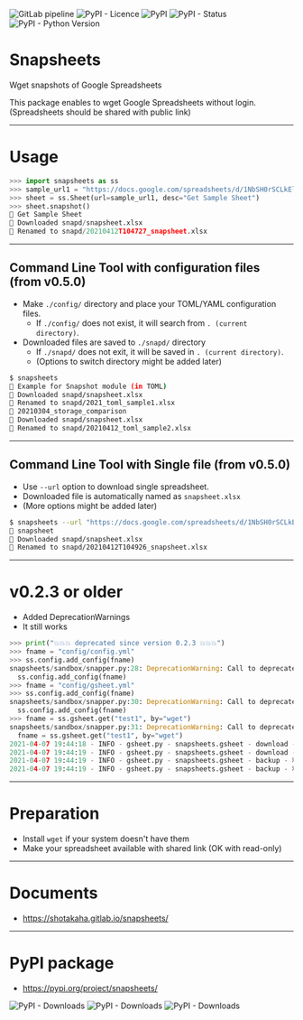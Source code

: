 ![GitLab pipeline](https://img.shields.io/gitlab/pipeline/shotakaha/snapsheets?style=for-the-badge)
![PyPI - Licence](https://img.shields.io/pypi/l/snapsheets?style=for-the-badge)
![PyPI](https://img.shields.io/pypi/v/snapsheets?style=for-the-badge)
![PyPI - Status](https://img.shields.io/pypi/status/snapsheets?style=for-the-badge)
![PyPI - Python Version](https://img.shields.io/pypi/pyversions/snapsheets?style=for-the-badge)


# Snapsheets

Wget snapshots of Google Spreadsheets

This package enables to wget Google Spreadsheets without login.
(Spreadsheets should be shared with public link)


---

# Usage

```python
>>> import snapsheets as ss
>>> sample_url1 = "https://docs.google.com/spreadsheets/d/1NbSH0rSCLkElG4UcNVuIhmg5EfjAk3t8TxiBERf6kBM/edit#gid=0"
>>> sheet = ss.Sheet(url=sample_url1, desc="Get Sample Sheet")
>>> sheet.snapshot()
📣 Get Sample Sheet
🤖 Downloaded snapd/snapsheet.xlsx
🚀 Renamed to snapd/20210412T104727_snapsheet.xlsx
```

---
## Command Line Tool with configuration files (from v0.5.0)

- Make ``./config/`` directory and place your TOML/YAML configuration files.
  - If ``./config/`` does not exist, it will search from ``. (current directory)``.
- Downloaded files are saved to ``./snapd/`` directory
  - If ``./snapd/`` does not exit, it will be saved in ``. (current directory)``.
  - (Options to switch directory might be added later)

```bash
$ snapsheets
📣 Example for Snapshot module (in TOML)
🤖 Downloaded snapd/snapsheet.xlsx
🚀 Renamed to snapd/2021_toml_sample1.xlsx
📣 20210304_storage_comparison
🤖 Downloaded snapd/snapsheet.xlsx
🚀 Renamed to snapd/20210412_toml_sample2.xlsx
```

---

## Command Line Tool with Single file (from v0.5.0)

- Use ``--url`` option to download single spreadsheet.
- Downloaded file is automatically named as ``snapsheet.xlsx``
- (More options might be added later)

```bash
$ snapsheets --url "https://docs.google.com/spreadsheets/d/1NbSH0rSCLkElG4UcNVuIhmg5EfjAk3t8TxiBERf6kBM/edit#gid=0"
📣 snapsheet
🤖 Downloaded snapd/snapsheet.xlsx
🚀 Renamed to snapd/20210412T104926_snapsheet.xlsx
```

---

# v0.2.3 or older

- Added DeprecationWarnings
- It still works

```python
>>> print("💥💥💥 deprecated since version 0.2.3 💥💥💥")
>>> fname = "config/config.yml"
>>> ss.config.add_config(fname)
snapsheets/sandbox/snapper.py:28: DeprecationWarning: Call to deprecated function (or staticmethod) add_config. (Will be removed.) -- Deprecated since version 0.2.3.
  ss.config.add_config(fname)
>>> fname = "config/gsheet.yml"
>>> ss.config.add_config(fname)
snapsheets/sandbox/snapper.py:30: DeprecationWarning: Call to deprecated function (or staticmethod) add_config. (Will be removed.) -- Deprecated since version 0.2.3.
  ss.config.add_config(fname)
>>> fname = ss.gsheet.get("test1", by="wget")
snapsheets/sandbox/snapper.py:31: DeprecationWarning: Call to deprecated function (or staticmethod) get. (Will be removed) -- Deprecated since version 0.3.0.
  fname = ss.gsheet.get("test1", by="wget")
2021-04-07 19:44:18 - INFO - gsheet.py - snapsheets.gsheet - download - ダウンロードするよ : test1
2021-04-07 19:44:19 - INFO - gsheet.py - snapsheets.gsheet - download - ダウンロードしたよ : snapd/test_sheet.xlsx
2021-04-07 19:44:19 - INFO - gsheet.py - snapsheets.gsheet - backup - 移動するよ : test_sheet.xlsx
2021-04-07 19:44:19 - INFO - gsheet.py - snapsheets.gsheet - backup - 移動したよ : 2021_test_sheet.xlsx
```

---

# Preparation

- Install ``wget`` if your system doesn't have them
- Make your spreadsheet available with shared link (OK with read-only)

---

# Documents

- https://shotakaha.gitlab.io/snapsheets/

---

# PyPI package

- https://pypi.org/project/snapsheets/

![PyPI - Downloads](https://img.shields.io/pypi/dd/snapsheets?style=for-the-badge)
![PyPI - Downloads](https://img.shields.io/pypi/dw/snapsheets?style=for-the-badge)
![PyPI - Downloads](https://img.shields.io/pypi/dm/snapsheets?style=for-the-badge)
